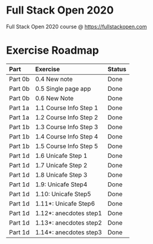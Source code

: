 # Full Stack Open 2020
Full Stack Open 2020 course @ https://fullstackopen.com

# Exercise Roadmap

| Part    | Exercise            | Status  |
| :------ |:--------------------| :------ |
| Part 0b | 0.4 New note        | Done    |
| Part 0b | 0.5 Single page app | Done    |
| Part 0b | 0.6 New Note        | Done    |
| Part 1a | 1.1 Course Info Step 1      | Done   |
| Part 1a | 1.2 Course Info Step 2      | Done   |
| Part 1b | 1.3 Course Info Step 3      | Done   |
| Part 1b | 1.4 Course Info Step 4      | Done   |
| Part 1b | 1.5 Course Info Step 5      | Done   |
| Part 1d | 1.6 Unicafe Step 1      | Done |
| Part 1d | 1.7 Unicafe Step 2      | Done |
| Part 1d | 1.8 Unicafe Step 3      | Done |
| Part 1d | 1.9: Unicafe Step4      | Done |
| Part 1d | 1.10: Unicafe Step5     | Done |
| Part 1d | 1.11*: Unicafe Step6     | Done |
| Part 1d | 1.12*: anecdotes step1   | Done |
| Part 1d | 1.13*: anecdotes step2   | Done |
| Part 1d | 1.14*: anecdotes step3   | Done |
